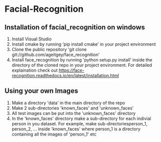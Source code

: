 # Facial-Recognition

## Installation of facial_recognition on windows
  1. Install Visual Studio
  2. Install cmake by running 'pip install cmake' in your project environment
  3. Clone the public repository 'git clone git://github.com/ageitgey/face_recognition'
  4. Install face_recognition by running 'python setup.py install' inside the directory of the cloned repo in your project environment.
  For detailed explaination check out https://face-recognition.readthedocs.io/en/latest/installation.html
  
## Using your own Images
  1. Make a directory 'data' in the main directory of the repo
  2. Make 2 sub-directories 'known_faces' and 'unknown_faces'
  3. All test images can be put into the 'unknown_faces' directory
  4. In the 'known_faces' directory make a sub-directory for each indivial person in you dataset. For example, make sub-directoriesperson_1, person_2, ... inside 'known_faces' where person_1 is a directory containing all the images of 'person_1' etc
